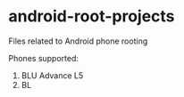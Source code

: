 # android-root-projects
Files related to Android phone rooting

Phones supported:
1. BLU Advance L5
2. BL
